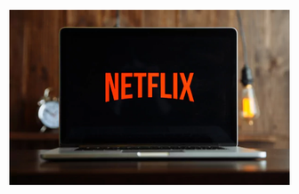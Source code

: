 ![Image Alt Text](https://raw.githubusercontent.com/GayasuddinMohd/Exploratory-Data-Analysis-on-Netflix/main/Netflix%20Image.webp)

